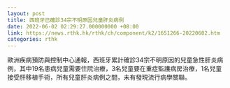 ```yaml
---
layout: post
title: 西班牙已確診34宗不明原因兒童肝炎病例
date: 2022-06-02 02:29:27.000000000 +08:00
link: https://news.rthk.hk/rthk/ch/component/k2/1651266-20220602.htm
categories: rthk
---
```


歐洲疾病預防與控制中心通報，西班牙累計確診34宗不明原因的兒童急性肝炎病例，其中19名患病兒童需要住院治療，3名兒童要在重症監護病房治療，1名兒童接受肝移植手術，所有兒童肝炎病例之間，未有發現流行病學關聯。
